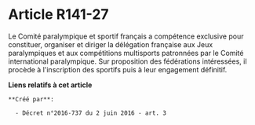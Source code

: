 # Article R141-27

Le  Comité paralympique et sportif français a compétence exclusive pour  constituer, organiser et diriger la délégation
française aux Jeux  paralympiques et aux compétitions multisports patronnées par le Comité  international paralympique. Sur
proposition des fédérations intéressées,  il procède à l'inscription des sportifs puis à leur engagement  définitif.

**Liens relatifs à cet article**

	**Créé par**:

	  - Décret n°2016-737 du 2 juin 2016 - art. 3
